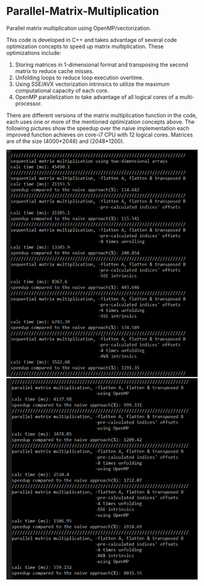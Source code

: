 # Parallel-Matrix-Multiplication

Parallel matrix multiplication using OpenMP/vectorization.

This code is developed in C++ and takes advantage of several code optimization concepts to speed up matrix multiplication. 
These optimizations include: 
1. Storing matrices in 1-dimensional format and transposing the second matrix to reduce cache misses.
2. Unfolding loops to reduce loop execution overtime.
3. Using SSE/AVX vectorization intrinsics to utilize the maximum computational capacity of each core.
4. OpenMP parallelization to take advantage of all logical cores of a multi-processor.

There are different versions of the matrix multiplication function in the code, each uses one or more of the mentioned optimization concepts above. The following pictures show the speedup over the naive implementation each improved function achieves on core-i7 CPU with 12 logical cores. Matrices are of the size (4000\*2048) and (2048\*1200).

![alt text](2020-02-14-1.png)
![alt text](2020-02-14-2.png)
